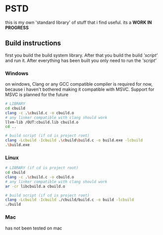 # PSTD

this is my own 'standard library' of stuff that i find useful.
its a **WORK IN PROGRESS**

## Build instructions
first you build the build system library.
After that you build the build *'script'* and run it.
After everything has been built you only need to run the *'script'*

### Windows
on windows, Clang or any GCC compatible compiler is required for now, because i haven't bothered making it compatible with MSVC.
Support for MSVC is planned for the future 
```bash
# LIBRARY
cd cbuild
clang -c .\cbuild.c -o cbuild.o
# any linker compatible with clang should work
llvm-lib /OUT:cbuild.lib cbuild.o
cd ..
```

```bash
# build script (if cd is project root)
clang -Lcbuild -Icbuild .\cbuild\build.c -o build.exe -lcbuild
.\build.exe
```
### Linux
```bash
# LIBRARY (if cd is project root)
cd cbuild
clang -c .\cbuild.c -o cbuild.o
# any linker compatible with clang should work
ar -cr libcbuild.a cbuild.o
```

```bash
# build script (if cd is project root)
clang -Lcbuild -Icbuild ./cbuild/build.c -o build -lcbuild
./build
```
### Mac
has not been tested on mac
